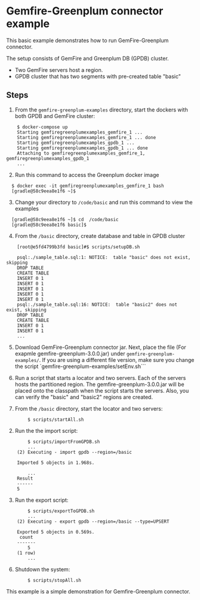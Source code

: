 #  Gemfire-Greenplum connector example

This basic example demonstrates how to run GemFire-Greenplum connector.

The setup consists of GemFire and Greenplum DB (GPDB) cluster.

- Two GemFire servers host a region.
- GPDB cluster that has two segments with pre-created table "basic"

## Steps
1. From the `gemfire-greenplum-examples` directory, start the dockers with both GPDB and GemFire cluster:
```
    $ docker-compose up
    Starting gemfiregreenplumexamples_gemfire_1 ...
    Starting gemfiregreenplumexamples_gemfire_1 ... done
    Starting gemfiregreenplumexamples_gpdb_1 ...
    Starting gemfiregreenplumexamples_gpdb_1 ... done
    Attaching to gemfiregreenplumexamples_gemfire_1, gemfiregreenplumexamples_gpdb_1
    ...
```

2. Run this command to access the Greenplum docker image
```
  $ docker exec -it gemfiregreenplumexamples_gemfire_1 bash
  [gradle@58c9eea8e1f6 ~]$
```

3. Change your directory to `/code/basic` and run this command to view the examples
```
  [gradle@58c9eea8e1f6 ~]$ cd  /code/basic
  [gradle@58c9eea8e1f6 basic]$
```
4. From the `/basic` directory, create database and table in GPDB cluster
```   
    [root@e5fd4799b3fd basic]#$ scripts/setupDB.sh

    psql:./sample_table.sql:1: NOTICE:  table "basic" does not exist, skipping
    DROP TABLE
    CREATE TABLE
    INSERT 0 1
    INSERT 0 1
    INSERT 0 1
    INSERT 0 1
    INSERT 0 1
    psql:./sample_table.sql:16: NOTICE:  table "basic2" does not exist, skipping
    DROP TABLE
    CREATE TABLE
    INSERT 0 1
    INSERT 0 1
	...
```

5. Download GemFire-Greenplum connector jar. Next, place the file (For exapmle gemfire-greenplum-3.0.0.jar) under `gemfire-greenplum-examples/`. If you are using a different file version, make sure you change the script `gemfire-greenplum-examples/setEnv.sh``` 


5. Run a script that starts a locator and two servers.  Each of the servers
hosts the partitioned region.  The gemfire-greenplum-3.0.0.jar will be placed onto the
classpath when the script starts the servers. Also, you can verify the "basic" and "basic2" regions are created.



3. From the ```/basic``` directory, start the locator and two servers:
```
        $ scripts/startAll.sh
```
2. Run the the import script:
```
        $ scripts/importFromGPDB.sh
        ...
	(2) Executing - import gpdb --region=/basic

	Imported 5 objects in 1.968s.

        ...
	Result
	------
	5
```
3. Run the export script:
```
        $ scripts/exportToGPDB.sh
        ...
	(2) Executing - export gpdb --region=/basic --type=UPSERT

	Exported 5 objects in 0.569s.
	 count
	-------
     	5
	(1 row)
        ...
```
6. Shutdown the system:
```
        $ scripts/stopAll.sh
```

This example is a simple demonstration for Gemfire-Greenplum connector.
